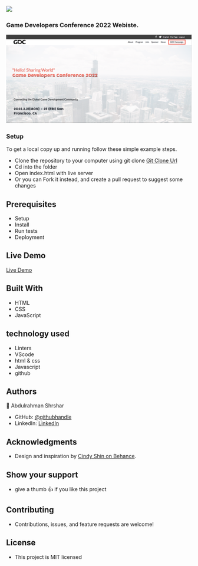 ![](https://img.shields.io/badge/Microverse-blueviolet)

### Game Developers Conference 2022 Webiste.

![screenshot](images/screenshot.png)

### Setup

To get a local copy up and running follow these simple example steps.

- Clone the repository to your computer using git clone [Git Clone Url](https://github.com/abdulrahmanshr75/capstone-1.git)
- Cd into the folder
- Open index.html with live server
- Or you can Fork it instead, and create a pull request to suggest some changes

## Prerequisites

- Setup
- Install
- Run tests
- Deployment

## Live Demo

[Live Demo](https://abdulrahmanshr75.github.io/capstone-1/)

## Built With

- HTML
- CSS
- JavaScript

## technology used

- Linters
- VScode
- html & css
- Javascript
- github

## Authors

👤 Abdulrahman Shrshar

- GitHub: [@githubhandle](https://github.com/abdulrahmanshr75)
- LinkedIn: [LinkedIn](https://www.linkedin.com/in/abdulrahman-shrshar-721144161/)

## Acknowledgments

- Design and inspiration by [Cindy Shin on Behance](https://www.behance.net/gallery/29845175/CC-Global-Summit-2015).

## Show your support

- give a thumb 👍 if you like this project

## Contributing

- Contributions, issues, and feature requests are welcome!

## License

- This project is MIT licensed
